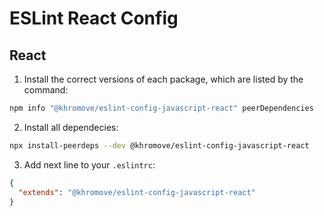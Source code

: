 # ESLint React Config

## React

1. Install the correct versions of each package, which are listed by the command:

```bash
npm info "@khromove/eslint-config-javascript-react" peerDependencies
```

2. Install all dependecies:

```bash
npx install-peerdeps --dev @khromove/eslint-config-javascript-react
```

3. Add next line to your `.eslintrc`:

```json
{
  "extends": "@khromove/eslint-config-javascript-react"
}
```